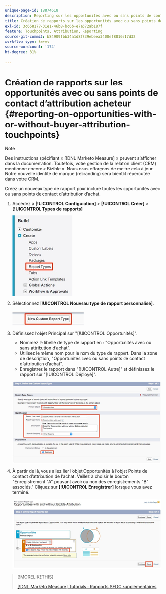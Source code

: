 ```yaml
---
unique-page-id: 18874618
description: Reporting sur les opportunités avec ou sans points de contact d’attribution d’achat - [!DNL Marketo Measure]
title: Création de rapports sur les opportunités avec ou sans points de contact d’attribution acheteur
exl-id: 3c658177-31e1-46b8-bc6b-e7a372ab187f
feature: Touchpoints, Attribution, Reporting
source-git-commit: b84909fbb34a1d8f739ebeea3400ef8816e17d32
workflow-type: tm+mt
source-wordcount: '174'
ht-degree: 31%

---
```


# Création de rapports sur les opportunités avec ou sans points de contact d’attribution acheteur {#reporting-on-opportunities-with-or-without-buyer-attribution-touchpoints}

>[!NOTE]
>
>Des instructions spécifiant « [!DNL Marketo Measure] » peuvent s’afficher dans la documentation. Toutefois, votre gestion de la relation client (CRM) mentionne encore « Bizible ». Nous nous efforçons de mettre cela à jour. Notre nouvelle identité de marque (rebranding) sera bientôt répercutée dans votre CRM.

Créez un nouveau type de rapport pour inclure toutes les opportunités avec ou sans points de contact d’attribution d’achat.

1. Accédez à **[!UICONTROL Configuration]** > **[!UICONTROL Créer]** > **[!UICONTROL Types de rapports]**.

   ![](assets/1-1.jpg)

1. Sélectionnez **[!UICONTROL Nouveau type de rapport personnalisé]**.

   ![](assets/2-1.jpg)

1. Définissez l’objet Principal sur &quot;[!UICONTROL Opportunités]&quot;.

   * Nommez le libellé de type de rapport en : &quot;Opportunités avec ou sans attribution d’achat&quot;.
   * Utilisez le même nom pour le nom du type de rapport. Dans la zone de description, &quot;Opportunités avec ou sans points de contact d’attribution d’achat&quot;.
   * Enregistrez le rapport dans &quot;[!UICONTROL Autre]&quot; et définissez le rapport sur &quot;[!UICONTROL Déployé]&quot;.

   ![](assets/3-1.jpg)

1. À partir de là, vous allez lier l’objet Opportunités à l’objet Points de contact d’attribution de l’achat. Veillez à choisir le bouton &quot;Enregistrement &quot;A&quot; pouvant avoir ou non des enregistrements &quot;B&quot; associés.&quot; Cliquez sur **[!UICONTROL Enregistrer]** lorsque vous avez terminé.

   ![](assets/4-1.jpg)

>[!MORELIKETHIS]
>
>[[!DNL Marketo Measure] Tutorials : Rapports SFDC supplémentaires](https://experienceleague.adobe.com/fr/docs/marketo-measure-learn/tutorials/onboarding/marketo-measure-102/addtional-salesforce-reports)
